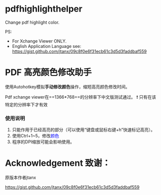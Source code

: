 # pdfhighlighthelper
Change pdf highlight color.

PS: 
- For Xchange Viewer ONLY.
- English Application Language see: https://gist.github.com/jtanx/09c8f0e6f31ecb61c3d5d3faddbaf559

# PDF 高亮颜色修改助手

使用Autohotkey模拟**手动修改颜色**操作，缩短高亮颜色修改时间。

Pdf xchange viewer在==1366\*768==的分辨率下中文版测试通过。
:exclamation: 只有在该特定的分辨率下才有效

### 使用说明
1. 只能作用于已经高亮的部分（可以使用“键盘或鼠标右键+h”快速标记高亮）。
2. 使用Ctrl+1~5，修改<font color=blue>颜色</font>
3. 程序的DPI缩放可能会影响使用。

# Acknowledgement 致谢：

原版本作者jtanx

https://gist.github.com/jtanx/09c8f0e6f31ecb61c3d5d3faddbaf559


